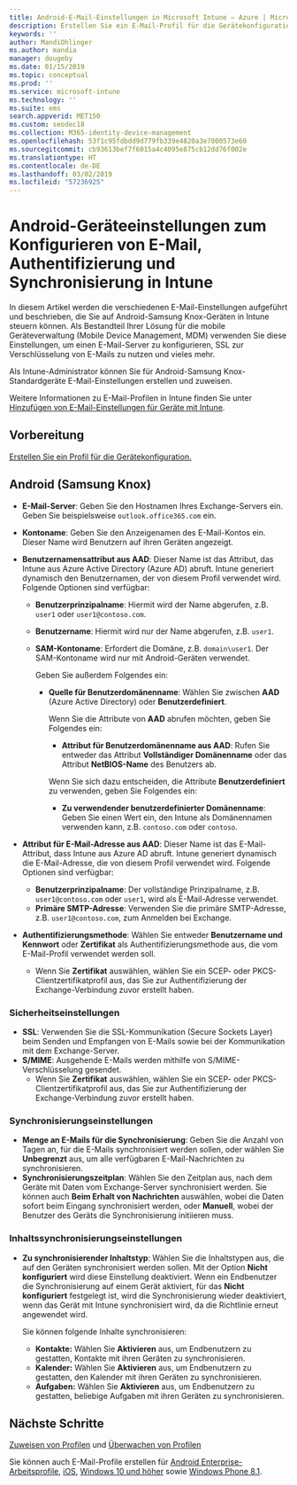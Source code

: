 ```yaml
---
title: Android-E-Mail-Einstellungen in Microsoft Intune – Azure | Microsoft-Dokumentation
description: Erstellen Sie ein E-Mail-Profil für die Gerätekonfiguration, das Exchange-Server verwendet und Attribute aus Azure Active Directory abruft. Aktivieren Sie SSL oder S/MIME, authentifizieren Sie Benutzer mit Zertifikaten oder Benutzername/Kennwort, und synchronisieren Sie E-Mails und Zeitpläne auf Android-Samsung Knox-Geräten unter Verwendung von Microsoft Intune.
keywords: ''
author: MandiOhlinger
ms.author: mandia
manager: dougeby
ms.date: 01/15/2019
ms.topic: conceptual
ms.prod: ''
ms.service: microsoft-intune
ms.technology: ''
ms.suite: ems
search.appverid: MET150
ms.custom: seodec18
ms.collection: M365-identity-device-management
ms.openlocfilehash: 53f1c95fdbdd9d779fb339e4820a3e7000573e60
ms.sourcegitcommit: cb93613bef7f6015a4c4095e875cb12dd76f002e
ms.translationtype: HT
ms.contentlocale: de-DE
ms.lasthandoff: 03/02/2019
ms.locfileid: "57236925"
---
```

# <a name="android-device-settings-to-configure-email-authentication-and-synchronization-in-intune"></a>Android-Geräteeinstellungen zum Konfigurieren von E-Mail, Authentifizierung und Synchronisierung in Intune

In diesem Artikel werden die verschiedenen E-Mail-Einstellungen aufgeführt und beschrieben, die Sie auf Android-Samsung Knox-Geräten in Intune steuern können. Als Bestandteil Ihrer Lösung für die mobile Geräteverwaltung (Mobile Device Management, MDM) verwenden Sie diese Einstellungen, um einen E-Mail-Server zu konfigurieren, SSL zur Verschlüsselung von E-Mails zu nutzen und vieles mehr.

Als Intune-Administrator können Sie für Android-Samsung Knox-Standardgeräte E-Mail-Einstellungen erstellen und zuweisen.

Weitere Informationen zu E-Mail-Profilen in Intune finden Sie unter [Hinzufügen von E-Mail-Einstellungen für Geräte mit Intune](email-settings-configure.md).

## <a name="before-you-begin"></a>Vorbereitung

[Erstellen Sie ein Profil für die Gerätekonfiguration.](email-settings-configure.md#create-a-device-profile)

## <a name="android-samsung-knox"></a>Android (Samsung Knox)

- **E-Mail-Server**: Geben Sie den Hostnamen Ihres Exchange-Servers ein. Geben Sie beispielsweise `outlook.office365.com` ein.
- **Kontoname**: Geben Sie den Anzeigenamen des E-Mail-Kontos ein. Dieser Name wird Benutzern auf ihren Geräten angezeigt.
- **Benutzernamensattribut aus AAD**: Dieser Name ist das Attribut, das Intune aus Azure Active Directory (Azure AD) abruft. Intune generiert dynamisch den Benutzernamen, der von diesem Profil verwendet wird. Folgende Optionen sind verfügbar:
  - **Benutzerprinzipalname**: Hiermit wird der Name abgerufen, z.B. `user1` oder `user1@contoso.com`.
  - **Benutzername**: Hiermit wird nur der Name abgerufen, z.B. `user1`.
  - **SAM-Kontoname**: Erfordert die Domäne, z.B. `domain\user1`. Der SAM-Kontoname wird nur mit Android-Geräten verwendet.

    Geben Sie außerdem Folgendes ein:  
    - **Quelle für Benutzerdomänenname**: Wählen Sie zwischen **AAD** (Azure Active Directory) oder **Benutzerdefiniert**.

      Wenn Sie die Attribute von **AAD** abrufen möchten, geben Sie Folgendes ein:
      - **Attribut für Benutzerdomänenname aus AAD**: Rufen Sie entweder das Attribut **Vollständiger Domänenname** oder das Attribut **NetBIOS-Name** des Benutzers ab.

      Wenn Sie sich dazu entscheiden, die Attribute **Benutzerdefiniert** zu verwenden, geben Sie Folgendes ein:
      - **Zu verwendender benutzerdefinierter Domänenname**: Geben Sie einen Wert ein, den Intune als Domänennamen verwenden kann, z.B. `contoso.com` oder `contoso`.

- **Attribut für E-Mail-Adresse aus AAD**: Dieser Name ist das E-Mail-Attribut, dass Intune aus Azure AD abruft. Intune generiert dynamisch die E-Mail-Adresse, die von diesem Profil verwendet wird. Folgende Optionen sind verfügbar:
  - **Benutzerprinzipalname**:  Der vollständige Prinzipalname, z.B. `user1@contoso.com` oder `user1`, wird als E-Mail-Adresse verwendet.
  - **Primäre SMTP-Adresse**: Verwenden Sie die primäre SMTP-Adresse, z.B. `user1@contoso.com`, zum Anmelden bei Exchange.

- **Authentifizierungsmethode**: Wählen Sie entweder **Benutzername und Kennwort** oder **Zertifikat** als Authentifizierungsmethode aus, die vom E-Mail-Profil verwendet werden soll.
  - Wenn Sie **Zertifikat** auswählen, wählen Sie ein SCEP- oder PKCS-Clientzertifikatprofil aus, das Sie zur Authentifizierung der Exchange-Verbindung zuvor erstellt haben.

### <a name="security-settings"></a>Sicherheitseinstellungen

- **SSL**: Verwenden Sie die SSL-Kommunikation (Secure Sockets Layer) beim Senden und Empfangen von E-Mails sowie bei der Kommunikation mit dem Exchange-Server.
- **S/MIME**: Ausgehende E-Mails werden mithilfe von S/MIME-Verschlüsselung gesendet.
  - Wenn Sie **Zertifikat** auswählen, wählen Sie ein SCEP- oder PKCS-Clientzertifikatprofil aus, das Sie zur Authentifizierung der Exchange-Verbindung zuvor erstellt haben.

### <a name="synchronization-settings"></a>Synchronisierungseinstellungen

- **Menge an E-Mails für die Synchronisierung**: Geben Sie die Anzahl von Tagen an, für die E-Mails synchronisiert werden sollen, oder wählen Sie **Unbegrenzt** aus, um alle verfügbaren E-Mail-Nachrichten zu synchronisieren.
- **Synchronisierungszeitplan**: Wählen Sie den Zeitplan aus, nach dem Geräte mit Daten vom Exchange-Server synchronisiert werden. Sie können auch **Beim Erhalt von Nachrichten** auswählen, wobei die Daten sofort beim Eingang synchronisiert werden, oder **Manuell**, wobei der Benutzer des Geräts die Synchronisierung initiieren muss.

### <a name="content-sync-settings"></a>Inhaltssynchronisierungseinstellungen

- **Zu synchronisierender Inhaltstyp**: Wählen Sie die Inhaltstypen aus, die auf den Geräten synchronisiert werden sollen. Mit der Option **Nicht konfiguriert** wird diese Einstellung deaktiviert. Wenn ein Endbenutzer die Synchronisierung auf einem Gerät aktiviert, für das **Nicht konfiguriert** festgelegt ist, wird die Synchronisierung wieder deaktiviert, wenn das Gerät mit Intune synchronisiert wird, da die Richtlinie erneut angewendet wird. 

  Sie können folgende Inhalte synchronisieren:  
  - **Kontakte:** Wählen Sie **Aktivieren** aus, um Endbenutzern zu gestatten, Kontakte mit ihren Geräten zu synchronisieren.
  - **Kalender:** Wählen Sie **Aktivieren** aus, um Endbenutzern zu gestatten, den Kalender mit ihren Geräten zu synchronisieren.
  - **Aufgaben:** Wählen Sie **Aktivieren** aus, um Endbenutzern zu gestatten, beliebige Aufgaben mit ihren Geräten zu synchronisieren.

## <a name="next-steps"></a>Nächste Schritte

[Zuweisen von Profilen](device-profile-assign.md) und [Überwachen von Profilen](device-profile-monitor.md)

Sie können auch E-Mail-Profile erstellen für [Android Enterprise-Arbeitsprofile](email-settings-android-enterprise.md), [iOS](email-settings-ios.md), [Windows 10 und höher](email-settings-windows-10.md) sowie [Windows Phone 8.1](email-settings-windows-phone-8-1.md).
